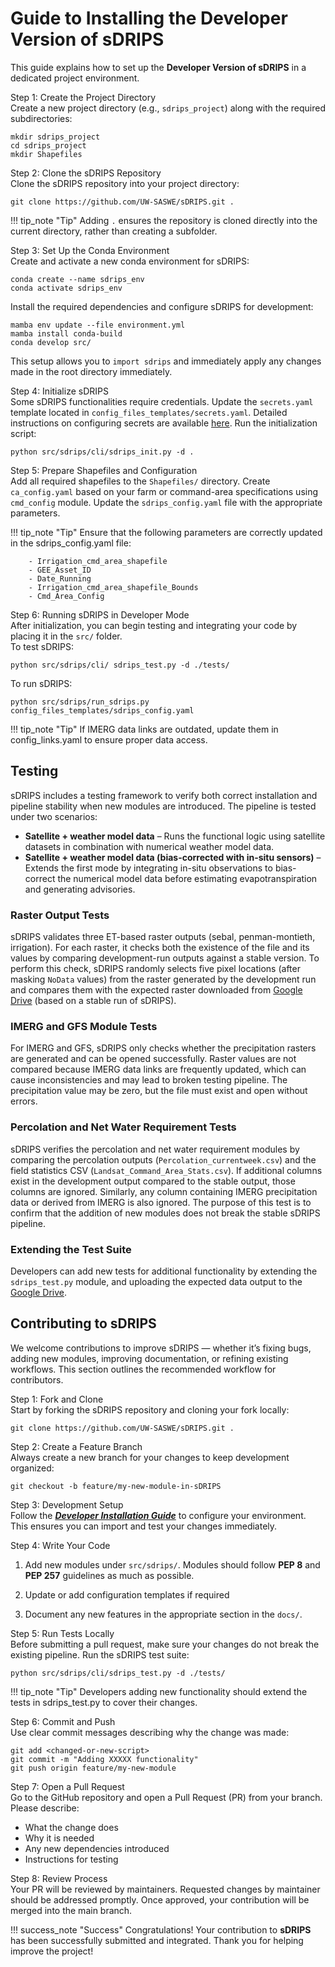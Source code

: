 # Guide to Installing the Developer Version of sDRIPS
This guide explains how to set up the **Developer Version of sDRIPS** in a dedicated project environment.

<span class="preparation_step">Step 1: Create the Project Directory</span> <br>
Create a new project directory (e.g., `sdrips_project`) along with the required subdirectories: 
```
mkdir sdrips_project
cd sdrips_project
mkdir Shapefiles
```

<span class="preparation_step">Step 2: Clone the sDRIPS Repository</span> <br>
Clone the sDRIPS repository into your project directory:
```
git clone https://github.com/UW-SASWE/sDRIPS.git .
```
!!! tip_note "Tip"
    Adding `.` ensures the repository is cloned directly into the current directory, rather than creating a subfolder.

<span class="preparation_step">Step 3: Set Up the Conda Environment</span> <br>
Create and activate a new conda environment for sDRIPS:
```
conda create --name sdrips_env
conda activate sdrips_env
```
   
Install the required dependencies and configure sDRIPS for development:

```
mamba env update --file environment.yml
mamba install conda-build
conda develop src/
```
This setup allows you to `import sdrips` and immediately apply any changes made in the root directory immediately.

<span class="preparation_step">Step 4: Initialize sDRIPS</span> <br>
Some sDRIPS functionalities require credentials. Update the `secrets.yaml` template located in `config_files_templates/secrets.yaml`. Detailed instructions on configuring secrets are available [here](/en/latest/Configuration/secrets/).
Run the initialization script:
```
python src/sdrips/cli/sdrips_init.py -d .
```

<span class="preparation_step">Step 5: Prepare Shapefiles and Configuration</span> <br>
Add all required shapefiles to the `Shapefiles/` directory. 
Create `ca_config.yaml` based on your farm or command-area specifications using `cmd_config` module.
Update the `sdrips_config.yaml` file with the appropriate parameters.  

!!! tip_note "Tip"
    Ensure that the following parameters are correctly updated in the sdrips_config.yaml file:  

        - Irrigation_cmd_area_shapefile
        - GEE_Asset_ID
        - Date_Running
        - Irrigation_cmd_area_shapefile_Bounds
        - Cmd_Area_Config


<span class="preparation_step">Step 6: Running sDRIPS in Developer Mode</span> <br>
After initialization, you can begin testing and integrating your code by placing it in the `src/` folder.  
To test sDRIPS:
```
python src/sdrips/cli/ sdrips_test.py -d ./tests/
```

To run sDRIPS:
```
python src/sdrips/run_sdrips.py config_files_templates/sdrips_config.yaml
```

!!! tip_note "Tip"
    If IMERG data links are outdated, update them in config_links.yaml to ensure proper data access.


## Testing
sDRIPS includes a testing framework to verify both correct installation and pipeline stability when new modules are introduced. The pipeline is tested under two scenarios:

- **Satellite + weather model data** – Runs the functional logic using satellite datasets in combination with numerical weather model data.
- **Satellite + weather model data (bias-corrected with in-situ sensors)** – Extends the first mode by integrating in-situ observations to bias-correct the numerical model data before estimating evapotranspiration and generating advisories.

### Raster Output Tests
sDRIPS validates three ET-based raster outputs (sebal, penman-montieth, irrigation). For each raster, it checks both the existence of the file and its values by comparing development-run outputs against a stable version. To perform this check, sDRIPS randomly selects five pixel locations (after masking `NoData` values) from the raster generated by the development run and compares them with the expected raster downloaded from [Google Drive](https://drive.google.com/drive/u/2/folders/17EBofNrHaEikLecqWJLk7NOdaNm0HgVC) (based on a stable run of sDRIPS).

### IMERG and GFS Module Tests
For IMERG and GFS, sDRIPS only checks whether the precipitation rasters are generated and can be opened successfully. Raster values are not compared because IMERG data links are frequently updated, which can cause inconsistencies and may lead to broken testing pipeline. The precipitation value may be zero, but the file must exist and open without errors.  

### Percolation and Net Water Requirement Tests
sDRIPS verifies the percolation and net water requirement modules by comparing the percolation outputs (`Percolation_currentweek.csv`) and the field statistics CSV (`Landsat_Command_Area_Stats.csv`). If additional columns exist in the development output compared to the stable output, those columns are ignored. Similarly, any column containing IMERG precipitation data or derived from IMERG is also ignored. The purpose of this test is to confirm that the addition of new modules does not break the stable sDRIPS pipeline.

### Extending the Test Suite
Developers can add new tests for additional functionality by extending the `sdrips_test.py` module, and uploading the expected data output to the [Google Drive](https://drive.google.com/drive/u/2/folders/17EBofNrHaEikLecqWJLk7NOdaNm0HgVC).

## Contributing to sDRIPS
We welcome contributions to improve sDRIPS — whether it’s fixing bugs, adding new modules, improving documentation, or refining existing workflows. This section outlines the recommended workflow for contributors.

<span class="preparation_step">Step 1: Fork and Clone</span> <br>
Start by forking the sDRIPS repository and cloning your fork locally:
```
git clone https://github.com/UW-SASWE/sDRIPS.git .
```
<span class="preparation_step">Step 2: Create a Feature Branch</span> <br>
Always create a new branch for your changes to keep development organized:
```
git checkout -b feature/my-new-module-in-sDRIPS
```
<span class="preparation_step">Step 3: Development Setup</span> <br>
Follow the [***Developer Installation Guide***](/en/latest/Development/Developer_Version/#) to configure your environment. This ensures you can import and test your changes immediately.

<span class="preparation_step">Step 4: Write Your Code</span> <br>

1. Add new modules under `src/sdrips/`. Modules should follow **PEP 8** and **PEP 257** guidelines as much as possible.

2. Update or add configuration templates if required

3. Document any new features in the appropriate section in the `docs/`.

<span class="preparation_step">Step 5: Run Tests Locally</span> <br>
Before submitting a pull request, make sure your changes do not break the existing pipeline.
Run the sDRIPS test suite:
```
python src/sdrips/cli/sdrips_test.py -d ./tests/
```
!!! tip_note "Tip"
    Developers adding new functionality should extend the tests in sdrips_test.py to cover their changes.

<span class="preparation_step">Step 6: Commit and Push</span> <br>
Use clear commit messages describing why the change was made:
```
git add <changed-or-new-script>
git commit -m "Adding XXXXX functionality"
git push origin feature/my-new-module
```
<span class="preparation_step">Step 7: Open a Pull Request</span> <br>
Go to the GitHub repository and open a Pull Request (PR) from your branch.
Please describe:

- What the change does
- Why it is needed
- Any new dependencies introduced
- Instructions for testing

<span class="preparation_step">Step 8: Review Process</span> <br>
Your PR will be reviewed by maintainers. Requested changes by maintainer should be addressed promptly. Once approved, your contribution will be merged into the main branch.

!!! success_note "Success"
    Congratulations! Your contribution to **sDRIPS** has been successfully submitted and integrated. Thank you for helping improve the project!